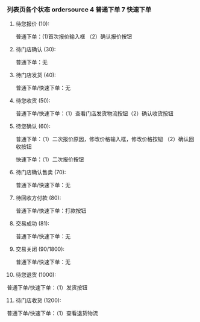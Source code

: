 ### 列表页各个状态 ordersource 4 普通下单 7 快速下单

1. 待您报价 (10):

   普通下单：(1)首次报价输入框 （2）确认报价按钮

2. 待门店确认 (30):

   普通下单：无

3. 待门店发货 (40):

   普通下单/快速下单：无

4. 待您收货 (50):

   普通下单/快速下单：（1）查看门店发货物流按钮（2）确认收货按钮

5. 待您确认 (60):

   普通下单：（1）二次报价原因，修改价格输入框，修改价格按钮 （2）确认回收按钮

   快速下单：（1）二次报价按钮

6. 待门店确认售卖 (70):

   普通下单/快速下单：无

7. 待回收方付款 (80):

   普通下单/快速下单：打款按钮

8. 交易成功 (81):

   普通下单/快速下单：无

9. 交易关闭 (90/1800):

   普通下单/快速下单：无

10. 待您退货 (1000):

普通下单/快速下单：（1）发货按钮

11. 待门店收货 (1200):

普通下单/快速下单：（1）查看退货物流

